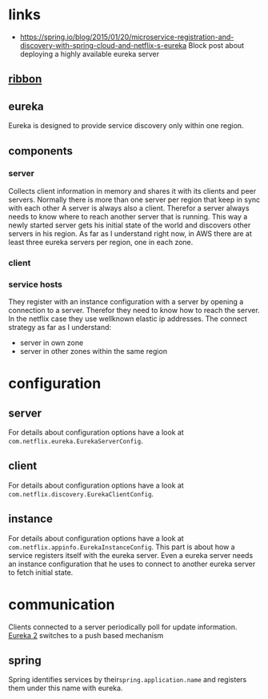# links #
- https://spring.io/blog/2015/01/20/microservice-registration-and-discovery-with-spring-cloud-and-netflix-s-eureka
  Block post about deploying a highly available eureka server

## [ribbon][ribbon-doc] ##

[ribbon-doc]: https://github.com/Netflix/ribbon/wiki/Getting-Started

## eureka ##

Eureka is designed to provide service discovery only within one region.

## components ##
### server ###
Collects client information in memory and shares it with its clients and peer servers.
Normally there is more than one server per region that keep in sync with each other
A server is always also a client. Therefor a server always needs to know where to reach another server that is running.
This way a newly started server gets his initial state of the world and discovers other servers in his region.
As far as I understand right now, in AWS there are at least three eureka servers per region, one in each zone.
### client ###


### service hosts ###
They register with an instance configuration with a server by opening a connection to a server.
Therefor they need to know how to reach the server. In the netflix case  they use wellknown elastic ip addresses.
The connect strategy as far as I understand:
- server in own zone
- server in other zones within the same region


# configuration #

## server ##
For details about configuration options have a look at `com.netflix.eureka.EurekaServerConfig`.

## client ##
For details about configuration options have a look at `com.netflix.discovery.EurekaClientConfig`.

## instance ##
For details about configuration options have a look at `com.netflix.appinfo.EurekaInstanceConfig`.
This part is about how a service registers itself with the eureka server.
Even a eureka server needs an instance configuration that he uses to connect to another eureka server to fetch initial state.


# communication #
Clients connected to a server periodically poll for update information. [Eureka 2] switches to a push based mechanism

[eureka 2]: https://github.com/Netflix/eureka/wiki/Eureka-2.0-Motivations

## spring ##
Spring identifies services by their`spring.application.name` and registers them under this name with eureka.